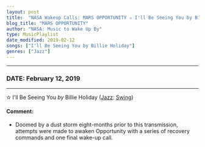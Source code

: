 ```yaml
---
layout: post
title:  "NASA Wakeup Calls: MARS OPPORTUNITY ✫ I'll Be Seeing You by Billie Holiday ⊹ February 12, 2019"
blog_title: "MARS OPPORTUNITY"
author: "NASA: Music to Wake Up By"
type: MusicPlaylist
date_modified: 2019-02-12
songs: ["I'll Be Seeing You by Billie Holiday"]
genres: ["Jazz"]
---
```


----
### DATE: February 12, 2019
----
✫ I'll Be Seeing You *by* Billie Holiday ([Jazz](https://www.discogs.com/genre/Jazz): [Swing](https://www.discogs.com/style/Swing)) <a target="blank_" href="https://www.discogs.com/Billie-Holiday-With-Eddie-Heywood-And-His-Orchestra-Ill-Be-Seeing-You/release/7467814">
    <i class="fas fa-compact-disc"
       title="Discogs entry for this song"
       alt="Discogs entry for this song"
       style="font-size: 1.1em;"></i></a>
    

#### Comment:
* Doomed by a dust storm eight-months prior to this transmission, attempts were made to awaken Opportunity with a series of recovery commands and one final wake-up call.



<br/>
<center>
	<a target="_blank"
	   href="https://twitter.com/intent/tweet?hashtags=Space,NASA,Playlist,NASAWakeupCalls,SpaceProgram&text=🚀 {{ page.author}}, {{ page.title }}. {{ site.url }}{{ page.url }}&via=nasawakeupcalls"><i class="fab fa-twitter" title="Tweet this page" alt="Tweet this page" style="font-size: 1.3em;"></i></a>
	&nbsp; 	<i class="fas fa-user-astronaut" style="font-size: 1.5em;"></i> &nbsp;
    <a id="custom_amazon_link"
       type="amzn" search="#"
       category="popular music">
    <i class="fab fa-amazon" style="font-size: 1.3em;"></i></a>
</center>

<!-- Randomly resolve an individual entry from a song array -->
<script src="/assets/javascript/seedrandom.min.js"></script>
<script>
  var wake_me_up = ["I'll Be Seeing You by Billie Holiday"];
  var prng = new Math.seedrandom();
  function randomSong() {
    song = wake_me_up[Math.floor(Math.random() * wake_me_up.length)];
    var amazon_link = document.getElementById("custom_amazon_link");
    amazon_link.setAttribute("search", song);
  }
  window.onload = randomSong();
</script>

